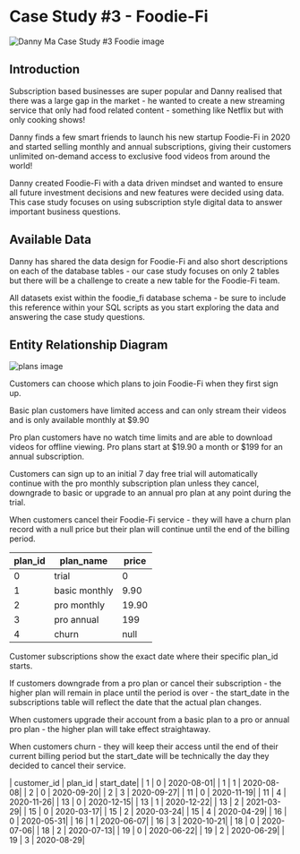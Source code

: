 # Case Study #3 - Foodie-Fi

![Danny Ma Case Study #3 Foodie image](https://8weeksqlchallenge.com/images/case-study-designs/3.png)

## Introduction
Subscription based businesses are super popular and Danny realised that there was a large gap in the market - he wanted to create a new streaming service that only had food related content - something like Netflix but with only cooking shows!

Danny finds a few smart friends to launch his new startup Foodie-Fi in 2020 and started selling monthly and annual subscriptions, giving their customers unlimited on-demand access to exclusive food videos from around the world!

Danny created Foodie-Fi with a data driven mindset and wanted to ensure all future investment decisions and new features were decided using data. This case study focuses on using subscription style digital data to answer important business questions.

## Available Data
Danny has shared the data design for Foodie-Fi and also short descriptions on each of the database tables - our case study focuses on only 2 tables but there will be a challenge to create a new table for the Foodie-Fi team.

All datasets exist within the foodie_fi database schema - be sure to include this reference within your SQL scripts as you start exploring the data and answering the case study questions.

## Entity Relationship Diagram

![plans image](https://8weeksqlchallenge.com/images/case-study-3-erd.png)

Customers can choose which plans to join Foodie-Fi when they first sign up.

Basic plan customers have limited access and can only stream their videos and is only available monthly at $9.90

Pro plan customers have no watch time limits and are able to download videos for offline viewing. Pro plans start at $19.90 a month or $199 for an annual subscription.

Customers can sign up to an initial 7 day free trial will automatically continue with the pro monthly subscription plan unless they cancel, downgrade to basic or upgrade to an annual pro plan at any point during the trial.

When customers cancel their Foodie-Fi service - they will have a churn plan record with a null price but their plan will continue until the end of the billing period.

|plan_id	|plan_name|	price|
|--|--|--|
|0	|trial|	0|
|1	|basic monthly|	9.90|
|2	|pro monthly|	19.90|
|3	|pro annual|	199|
|4|	churn	|null|


Customer subscriptions show the exact date where their specific plan_id starts.

If customers downgrade from a pro plan or cancel their subscription - the higher plan will remain in place until the period is over - the start_date in the subscriptions table will reflect the date that the actual plan changes.

When customers upgrade their account from a basic plan to a pro or annual pro plan - the higher plan will take effect straightaway.

When customers churn - they will keep their access until the end of their current billing period but the start_date will be technically the day they decided to cancel their service.

| customer_id | plan_id | 	start_date|
| 1 | 0 | 	2020-08-01|
| 1 | 1 | 	2020-08-08|
| 2 | 0 | 	2020-09-20|
| 2 | 3 | 	2020-09-27|
| 11 | 0 | 	2020-11-19|
| 11 | 4 | 	2020-11-26|
| 13 | 0 | 	2020-12-15|
| 13 | 1 | 	2020-12-22|
| 13 | 2 | 	2021-03-29|
| 15 | 0 | 	2020-03-17|
| 15 | 2 | 	2020-03-24|
| 15 | 4 | 	2020-04-29|
| 16 | 0 | 	2020-05-31|
| 16 | 1 | 	2020-06-07|
| 16 | 3 | 	2020-10-21|
| 18 | 0 | 	2020-07-06|
| 18 | 2 | 	2020-07-13|
| 19 | 0 | 	2020-06-22|
| 19 | 2 | 	2020-06-29|
| 19 | 3 | 	2020-08-29|
